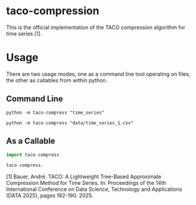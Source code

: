 # taco-compression
This is the official implementation of the TACO compression algorithm for time series [1]. 

# Usage
There are two usage modes, one as a command line tool operating on files, the other as callables from within python.

## Command Line
```shell
python -m taco-compress "time_series"
```

```shell
python -m taco-compress "data/time_series_1.csv"
```

## As a Callable
```python
import taco-compress

taco-compress.
```

[1] Bauer, André. TACO: A Lightweight Tree-Based Approximate Compression Method for Time Series. In: Proceedings of the 
    14th International Conference on Data Science, Technology and Applications (DATA 2025), pages 182-190. 2025.